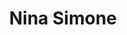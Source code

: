 ---
title: "Nina Simone"
summary: "American singer, songwriter, pianist. Born: 21 February 1933 in Tryon, North Carolina, USA. Died: 21 April 2003 in Carry-le-Rouet, Bouches-du-Rhône, France . Nina was giving piano recitals after playing at her local church at an early age. Her childhood piano lessons were funded by her mother's employer and a local fund set up by her music teacher, so impressed were they by her talent. She moved to Philadelphia aged 17, teaching piano and playing to raise the money for her studies at New York's renowned Juilliard School Of Music. To fund her family she worked in a bar in Atlantic City where she was also required to sing and built up a devoted following. She recorded Gershwin's \"I Loves You Porgy\" which became a US Top 40 hit and transported her to a bigger stage, performing at Carnegie Hall and the . Her repertoire went on to embrace numerous Civil Rights anthems, a movement for which she was a passionate and prominent supporter. She left the US in the 1970s, moving first to Barbados, and some other places, including Africa and the Netherlands, before eventually settling in France where she died from cancer in 2003. Nina's voice drew heavily on other music forms. It was infused with gospel, blues, soul, jazz, R&B, and folk. And it found a wider audience late in her life when \"My Baby Just Cares For Me\" became an unlikely UK chart hit when it featured in a TV ad campaign. In fact her music stayed very popular with advertisers as her tracks have been used to promote a multitude of products on TV, including yoghurt \"), Diet Coke , cars , fabric conditioner , and perfume , et al."
image: "nina-simone.jpg"
---